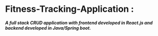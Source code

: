 # Fitness-Tracking-Application :

***A full stack CRUD application with frontend developed in React.js and backend developed in Java/Spring boot.***
